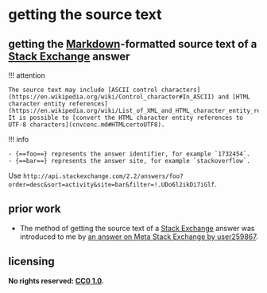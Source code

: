 # getting the source text
## getting the [Markdown]-formatted source text of a [Stack Exchange] answer

!!! attention
    
    The source text may include [ASCII control characters](https://en.wikipedia.org/wiki/Control_character#In_ASCII) and [HTML character entity references](https://en.wikipedia.org/wiki/List_of_XML_and_HTML_character_entity_references#Character_entity_references_in_HTML). It is possible to [convert the HTML character entity references to UTF-8 characters](cnvcenc.md#HTMLcertoUTF8).

!!! info
    
    - {==foo==} represents the answer identifier, for example `1732454`.
    - {==bar==} represents the answer site, for example `stackoverflow`.

Use `http://api.stackexchange.com/2.2/answers/foo?order=desc&sort=activity&site=bar&filter=!.UDo6l2ikDi7iGlf`.

## prior work
- The method of getting the source text of a [Stack Exchange] answer was introduced to me by [an answer on Meta Stack Exchange by user259867](https://meta.stackexchange.com/questions/264295/stack-exchange-api-get-answers-markdown/264298#264298).

## licensing
**No rights reserved: [CC0 1.0](https://creativecommons.org/publicdomain/zero/1.0/).**

[Markdown]: https://en.wikipedia.org/wiki/Markdown
[Stack Exchange]: https://en.wikipedia.org/wiki/Stack_Exchange

